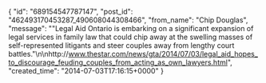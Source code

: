  {
   "id": "689154547787147",
   "post_id": "462493170453287_490608044308466",
   "from_name": "Chip Douglas",
   "message": "\"Legal Aid Ontario is embarking on a significant expansion of legal services in family law that could chip away at the swelling masses of self-represented litigants and steer couples away from lengthy court battles.\"\n\nhttp://www.thestar.com/news/gta/2014/07/03/legal_aid_hopes_to_discourage_feuding_couples_from_acting_as_own_lawyers.html",
   "created_time": "2014-07-03T17:16:15+0000"
 }
